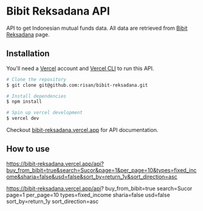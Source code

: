 # Bibit Reksadana API

API to get Indonesian mutual funds data. All data are retrieved from [Bibit Reksadana](https://bibit.id/reksadana.html) page.

## Installation

You'll need a [Vercel](https://vercel.com/home) account and [Vercel CLI](https://vercel.com/download) to run this API.

```bash
# Clone the repository
$ git clone git@github.com:risan/bibit-reksadana.git

# Install dependencies
$ npm install

# Spin up vercel development
$ vercel dev
```

Checkout [bibit-reksadana.vercel.app](https://bibit-reksadana.vercel.app/) for API documentation.

## How to use
https://bibit-reksadana.vercel.app/api?buy_from_bibit=true&search=Sucor&page=1&per_page=10&types=fixed_income&sharia=false&usd=false&sort_by=return_1y&sort_direction=asc

https://bibit-reksadana.vercel.app/api?
buy_from_bibit=true
search=Sucor
page=1
per_page=10
types=fixed_income
sharia=false
usd=false
sort_by=return_1y
sort_direction=asc
